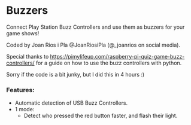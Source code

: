 # Buzzers

Connect Play Station Buzz Controllers and use them as buzzers for your game shows!

Coded by Joan Rios i Pla @JoanRiosiPla (@_joanrios on social media).

Special thanks to https://pimylifeup.com/raspberry-pi-quiz-game-buzz-controllers/ for a guide on how to use the buzz controllers with python.

Sorry if the code is a bit junky, but I did this in 4 hours :)

### Features:
 - Automatic detection of USB Buzz Controllers.
 - 1 mode:
    * Detect who pressed the red button faster, and flash their light.
